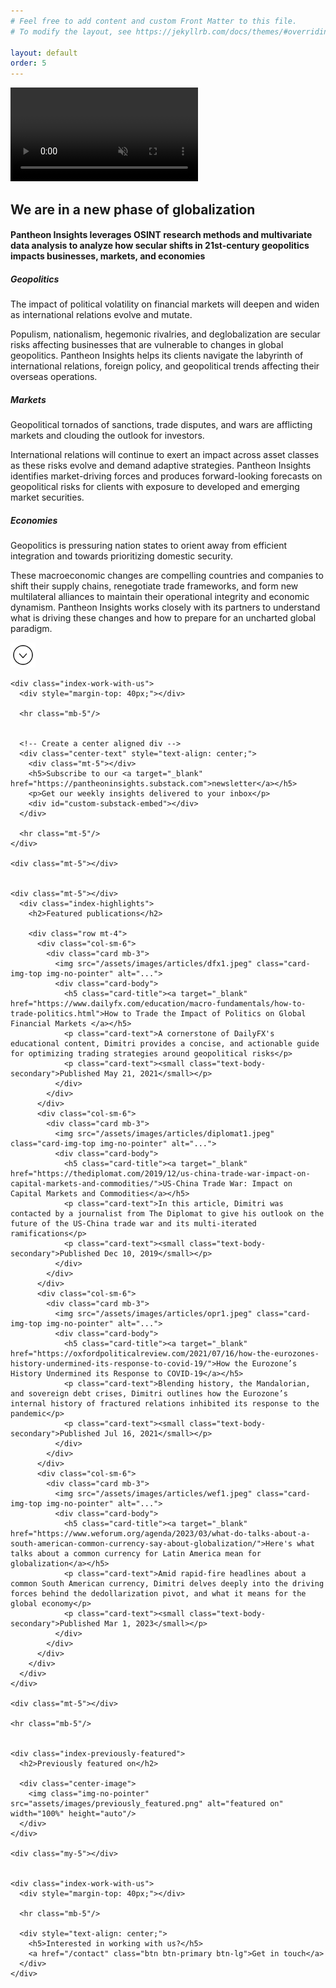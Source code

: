 ```yaml
---
# Feel free to add content and custom Front Matter to this file.
# To modify the layout, see https://jekyllrb.com/docs/themes/#overriding-theme-defaults

layout: default
order: 5
---
```


<!-- Video will autoplay in the background -->
<video id="bg_video" autoplay muted loop playsinline preload="auto">
  <source src="/assets/videos/stock_nexus.mp4" type="video/mp4">
</video>

<div class="container">  
  <div style="backdrop-filter: blur(0px);">
    <h2 class="index-top-tag">We are in a new phase of globalization</h2>
    <h4 class="index-top-subtitle">
        Pantheon Insights leverages OSINT research methods and multivariate data analysis to analyze how secular shifts in 21st-century geopolitics impacts businesses, markets, and economies
    </h4>
    <div class="mt-4"></div>
    <!-- <div class="index-pre-trifold"> -->
      <!-- <p>Pantheon Insights is a boutique consulting firm specializing in the intersection of</p> -->
    <!-- </div> -->
    <div class="mt-4"></div>
  </div>

  <div class="index-body">
    <div class="index-trifold center-text">
      <div class="row index-trifold-sections">
          <div class="col-md index-trifold-section index-trifold-hoverable">
              <h5 class="index-trifold__header">Geopolitics</h5>
              <p class="index-trifold__subheader">
                The impact of political volatility on financial markets will deepen and widen as international relations evolve and mutate.
              </p>
              <p class="index-trifold__content collapse collapse-trifold">
                Populism, nationalism, hegemonic rivalries, and deglobalization are secular risks affecting businesses that are vulnerable to changes in global geopolitics. Pantheon Insights helps its clients navigate the labyrinth of international relations, foreign policy, and geopolitical trends affecting their overseas operations.
              </p>
          </div>
          <div class="col-md index-trifold-section index-trifold-hoverable">
              <h5 class="index-trifold__header">Markets</h5>
              <p class="index-trifold__subheader">
                Geopolitical tornados of sanctions, trade disputes, and wars are afflicting markets and clouding the outlook for investors. 
              </p>
              <p class="index-trifold__content collapse collapse-trifold">
                International relations will continue to exert an impact across asset classes as these risks evolve and demand adaptive strategies. Pantheon Insights identifies market-driving forces and produces forward-looking forecasts on geopolitical risks for clients with exposure to developed and emerging market securities.
              </p>
          </div>
          <div class="col-md index-trifold-section index-trifold-hoverable">
              <h5 class="index-trifold__header">Economies</h5>
              <p class="index-trifold__subheader">
                Geopolitics is pressuring nation states to orient away from efficient integration and towards prioritizing domestic security.
              </p>
              <p class="index-trifold__content collapse collapse-trifold">
                These macroeconomic changes are compelling countries and companies to shift their supply chains, renegotiate trade frameworks, and form new multilateral alliances to maintain their operational integrity and economic dynamism. Pantheon Insights works closely with its partners to understand what is driving these changes and how to prepare for an uncharted global paradigm. 
              </p>
          </div>
      </div>
      <div class="row">
        <!-- Center caret down -->
        <a class="caret-wrap center-image" data-bs-toggle="collapse" href=".collapse-trifold" role="button" aria-expanded="false" aria-controls="collapseExample">
          <div class="mt-2"/>
          <img src="/assets/icons/caret-down.svg" class="caret-down" alt="caret" width="40" height="40"/>
        </a>
      </div>
    </div>


    <div class="index-work-with-us">
      <div style="margin-top: 40px;"></div>

      <hr class="mb-5"/>


      <!-- Create a center aligned div -->
      <div class="center-text" style="text-align: center;">
        <div class="mt-5"></div>
        <h5>Subscribe to our <a target="_blank" href="https://pantheoninsights.substack.com">newsletter</a></h5>
        <p>Get our weekly insights delivered to your inbox</p>
        <div id="custom-substack-embed"></div>
      </div>

      <hr class="mt-5"/>
    </div>

    <div class="mt-5"></div>


    <div class="mt-5"></div>
      <div class="index-highlights">
        <h2>Featured publications</h2>

        <div class="row mt-4">
          <div class="col-sm-6">        
            <div class="card mb-3">
              <img src="/assets/images/articles/dfx1.jpeg" class="card-img-top img-no-pointer" alt="...">
              <div class="card-body">
                <h5 class="card-title"><a target="_blank" href="https://www.dailyfx.com/education/macro-fundamentals/how-to-trade-politics.html">How to Trade the Impact of Politics on Global Financial Markets </a></h5>
                <p class="card-text">A cornerstone of DailyFX's educational content, Dimitri provides a concise, and actionable guide for optimizing trading strategies around geopolitical risks</p>
                <p class="card-text"><small class="text-body-secondary">Published May 21, 2021</small></p>
              </div>
            </div>
          </div>
          <div class="col-sm-6">        
            <div class="card mb-3">
              <img src="/assets/images/articles/diplomat1.jpeg" class="card-img-top img-no-pointer" alt="...">
              <div class="card-body">
                <h5 class="card-title"><a target="_blank" href="https://thediplomat.com/2019/12/us-china-trade-war-impact-on-capital-markets-and-commodities/">US-China Trade War: Impact on Capital Markets and Commodities</a></h5>
                <p class="card-text">In this article, Dimitri was contacted by a journalist from The Diplomat to give his outlook on the future of the US-China trade war and its multi-iterated ramifications</p>
                <p class="card-text"><small class="text-body-secondary">Published Dec 10, 2019</small></p>
              </div>
            </div>
          </div>
          <div class="col-sm-6">        
            <div class="card mb-3">
              <img src="/assets/images/articles/opr1.jpeg" class="card-img-top img-no-pointer" alt="...">
              <div class="card-body">
                <h5 class="card-title"><a target="_blank" href="https://oxfordpoliticalreview.com/2021/07/16/how-the-eurozones-history-undermined-its-response-to-covid-19/">How the Eurozone’s History Undermined its Response to COVID-19</a></h5>
                <p class="card-text">Blending history, the Mandalorian, and sovereign debt crises, Dimitri outlines how the Eurozone’s internal history of fractured relations inhibited its response to the pandemic</p>
                <p class="card-text"><small class="text-body-secondary">Published Jul 16, 2021</small></p>
              </div>
            </div>
          </div>
          <div class="col-sm-6">        
            <div class="card mb-3">
              <img src="/assets/images/articles/wef1.jpeg" class="card-img-top img-no-pointer" alt="...">
              <div class="card-body">
                <h5 class="card-title"><a target="_blank" href="https://www.weforum.org/agenda/2023/03/what-do-talks-about-a-south-american-common-currency-say-about-globalization/">Here's what talks about a common currency for Latin America mean for globalization</a></h5>
                <p class="card-text">Amid rapid-fire headlines about a common South American currency, Dimitri delves deeply into the driving forces behind the dedollarization pivot, and what it means for the global economy</p>
                <p class="card-text"><small class="text-body-secondary">Published Mar 1, 2023</small></p>
              </div>
            </div>
          </div>
        </div>
      </div>
    </div>

    <div class="mt-5"></div>

    <hr class="mb-5"/>


    <div class="index-previously-featured">
      <h2>Previously featured on</h2>

      <div class="center-image">
        <img class="img-no-pointer" src="assets/images/previously_featured.png" alt="featured on" width="100%" height="auto"/>
      </div>
    </div>

    <div class="my-5"></div>


    <div class="index-work-with-us">
      <div style="margin-top: 40px;"></div>

      <hr class="mb-5"/>

      <div style="text-align: center;">
        <h5>Interested in working with us?</h5>
        <a href="/contact" class="btn btn-primary btn-lg">Get in touch</a>
      </div>
    </div>
  </div>

<script>
  window.CustomSubstackWidget = {
    substackUrl: "pantheoninsights.substack.com",
    placeholder: "Enter your email...",
    buttonText: "Subscribe",
    theme: "custom",
    colors: {
      primary: "#00A1FF",
      input: "#FFFFFF",
      email: "#313131",
      text: "#FFFFFF",
    }
  };
</script>
<script src="https://substackapi.com/widget.js" async></script>

